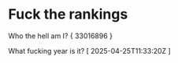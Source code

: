 # Fuck the rankings

Who the hell am I?
{ 33016896 }

What fucking year is it?
[ 2025-04-25T11:33:20Z ]

